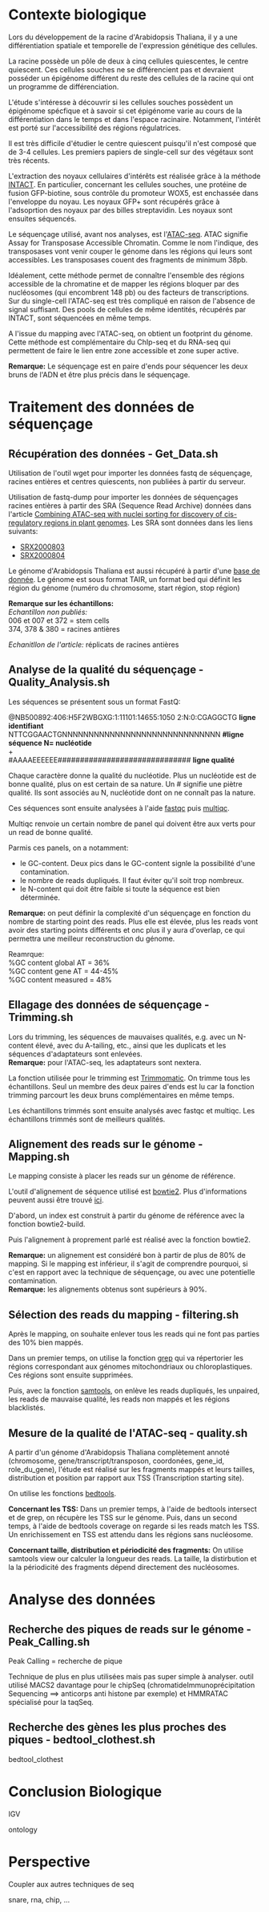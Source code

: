 # Contexte biologique

Lors du développement de la racine d'Arabidopsis Thaliana, il y a une différentiation spatiale et temporelle de l'expression génétique des cellules.

La racine possède un pôle de deux à cinq cellules quiescentes, le centre quiescent. Ces cellules souches ne se différencient pas et devraient posséder un épigénome différent du reste des cellules de la racine qui ont un programme de différenciation.

L'étude s'intéresse à découvrir si les cellules souches possèdent un épigénome spécfique et à savoir si cet épigénome varie au cours de la différentiation dans le temps et dans l'espace racinaire. Notamment, l'intérêt est porté sur l'accessibilité des régions régulatrices.

Il est très difficile d'étudier le centre quiescent puisqu'il n'est composé que de 3-4 cellules. Les premiers papiers de single-cell sur des végétaux sont très récents.

L'extraction des noyaux cellulaires d'intérêts est réalisée grâce à la méthode [INTACT](https://pubmed.ncbi.nlm.nih.gov/21212783/). En particulier, concernant les cellules souches, une protéine de fusion GFP-biotine, sous contrôle du promoteur WOX5, est enchassée dans l'enveloppe du noyau. Les noyaux GFP+ sont récupérés grâce à l'adsoprtion des noyaux par des billes streptavidin. Les noyaux sont ensuites séquencés.

Le séquençage utilisé, avant nos analyses, est l'[ATAC-seq](https://www.ncbi.nlm.nih.gov/pmc/articles/PMC4374986/). ATAC signifie Assay for Transposase Accessible Chromatin. Comme le nom l'indique, des transposases vont venir couper le génome dans les régions qui leurs sont accessibles. Les transposases couent des fragments de minimum 38pb.

Idéalement, cette méthode permet de connaître l'ensemble des régions accessible de la chromatine et de mapper les régions bloquer par des nucléosomes (qui encombrent 148 pb) ou des facteurs de transcriptions. Sur du single-cell l'ATAC-seq est très compliqué en raison de l'absence de signal suffisant. Des pools de cellules de même identités, récupérés par INTACT, sont séquencées en même temps.

A l'issue du mapping avec l'ATAC-seq, on obtient un footprint du génome. Cette méthode est complémentaire du ChIp-seq et du RNA-seq qui permettent de faire le lien entre zone accessible et zone super active.

**Remarque:** Le séquençage est en paire d'ends pour séquencer les deux bruns de l'ADN et être plus précis dans le séquençage.




# Traitement des données de séquençage



## Récupération des données - Get_Data.sh

Utilisation de l'outil wget pour importer les données fastq de séquençage, racines entières et centres quiescents, non publiées à partir du serveur.

Utilisation de fastq-dump pour importer les données de séquençages racines entières à partir des SRA (Sequence Read Archive) données dans l'article [Combining ATAC-seq with nuclei sorting for discovery of cis-regulatory regions in plant genomes](https://academic.oup.com/nar/article/45/6/e41/2605943).
Les SRA sont données dans les liens suivants:
- [SRX2000803](https://www.ncbi.nlm.nih.gov/sra?term=SRX2000803)
- [SRX2000804](https://www.ncbi.nlm.nih.gov/sra?term=SRX2000804)

Le génome d'Arabidopsis Thaliana est aussi récupéré à partir d'une [base de donnée](https://plants.ensembl.org/info/data/ftp/index.html). Le génome est sous format TAIR, un format bed qui définit les région du génome (numéro du chromosome, start région, stop région)

**Remarque sur les échantillons:**  
*Echantillon non publiés:*  
006 et 007 et 372 = stem cells  
374, 378 & 380 = racines antières  

*Echanitllon de l'article:* réplicats de racines antières



## Analyse de la qualité du séquençage - Quality_Analysis.sh

Les séquences se présentent sous un format FastQ:

@NB500892:406:H5F2WBGXG:1:11101:14655:1050 2:N:0:CGAGGCTG **ligne identifiant**  
 NTTCGGAACTGNNNNNNNNNNNNNNNNNNNNNNNNNNNNNN **#ligne séquence N= nucléotide**  
  +  
 #AAAAEEEEEE############################## **ligne qualité**

Chaque caractère donne la qualité du nucléotide. Plus un nucléotide est de bonne qualité, plus on est certain de sa nature. Un # signifie une piètre qualité. Ils sont associés au N, nucléotide dont on ne connaît pas la nature.

Ces séquences sont ensuite analysées à l'aide [fastqc](https://www.bioinformatics.babraham.ac.uk/projects/fastqc/) puis [multiqc](https://multiqc.info/).

Multiqc renvoie un certain nombre de panel qui doivent être aux verts pour un read de bonne qualité.

Parmis ces panels, on a notamment:

- le GC-content. Deux pics dans le GC-content signle la possibilité d'une contamination.
- le nombre de reads dupliqués. Il faut éviter qu'il soit trop nombreux.
- le N-content qui doit être faible si toute la séquence est bien déterminée.

**Remarque:** on peut définir la complexité d'un séquençage en fonction du nombre de starting point des reads. Plus elle est élevée, plus les reads vont avoir des starting points différents et onc plus il y aura d'overlap, ce qui permettra une meilleur reconstruction du génome.

Reamrque:  
%GC content global AT = 36%  
%GC content gene AT = 44-45%  
%GC content measured = 48%  



## Ellagage des données de séquençage - Trimming.sh

Lors du trimming, les séquences de mauvaises qualités, e.g. avec un N-content élevé, avec du A-tailing, etc., ainsi que les duplicats et les séquences d'adaptateurs sont enlevées.  
**Remarque:** pour l'ATAC-seq, les adaptateurs sont nextera.

La fonction utilisée pour le trimming est [Trimmomatic](http://www.usadellab.org/cms/?page=trimmomatic).
On trimme tous les échantillons. Seul un membre des deux paires d'ends est lu car la fonction trimming parcourt les deux bruns complémentaires en même temps.

Les échantillons trimmés sont ensuite analysés avec fastqc et multiqc. Les échantillons trimmés sont de meilleurs qualités.



## Alignement des reads sur le génome - Mapping.sh

Le mapping consiste à placer les reads sur un génome de référence.

L'outil d'alignement de séquence utilisé est [bowtie2](http://bowtie-bio.sourceforge.net/bowtie2/index.shtml). Plus d'informations peuvent aussi être trouvé [ici](http://bowtie-bio.sourceforge.net/bowtie2/manual.shtml#command-line-1).

D'abord, un index est construit à partir du génome de référence avec la fonction bowtie2-build.

Puis l'alignement à proprement parlé est réalisé avec la fonction bowtie2.

**Remarque:** un alignement est considéré bon à partir de plus de 80% de mapping. Si le mapping est inférieur, il s'agit de comprendre pourquoi, si c'est en rapport avec la technique de séquençage, ou avec une potentielle contamination.  
**Remarque:** les alignements obtenus sont supérieurs à 90%.



## Sélection des reads du mapping - filtering.sh

Après le mapping, on souhaite enlever tous les reads qui ne font pas parties des 10% bien mappés.

Dans un premier temps, on utilise la fonction [grep](https://www.quennec.fr/trucs-astuces/syst%C3%A8mes/gnulinux/programmation-shell-sous-gnulinux/les-commandes-filtres/visualisation-de-donn%C3%A9es/filtrage-de-lignes-grep) qui va répertorier les régions correspondant aux génomes mitochondriaux ou chloroplastiques. Ces régions sont ensuite supprimées.

Puis, avec la fonction [samtools](http://samtools.sourceforge.net/), on enlève les reads dupliqués, les unpaired, les reads de mauvaise qualité, les reads non mappés et les régions blacklistés.



## Mesure de la qualité de l'ATAC-seq - quality.sh

A partir d'un génome d'Arabidopsis Thaliana complètement annoté (chromosome, gene/transcript/transposon, coordonées, gene_id, role_du_gene), l'étude est réalisé sur les fragments mappés et leurs tailles, distribution et position par rapport aux TSS (Transcription starting site).

On utilise les fonctions [bedtools](https://bedtools.readthedocs.io/en/latest/).

**Concernant les TSS:**
Dans un premier temps, à l'aide de bedtools intersect et de grep, on récupère les TSS sur le génome.
Puis, dans un second temps, à l'aide de bedtools coverage on regarde si les reads match les TSS.
Un enrichissement en TSS est attendu dans les régions sans nucléosome.

**Concernant taille, distribution et périodicité des fragments:**
On utilise samtools view our calculer la longueur des reads.
La taille, la distirbution et la la périodicité des fragments dépend directement des nucléosomes.




# Analyse des données

## Recherche des piques de reads sur le génome - Peak_Calling.sh

Peak Calling = recherche de pique

Technique de plus en plus utilisées mais pas super simple à analyser.
outil utilisé MACS2 davantage pour le chipSeq (chromatideImmunoprécipitation Sequencing ==> anticorps anti histone par exemple)
et HMMRATAC spécialisé pour la taqSeq.


## Recherche des gènes les plus proches des piques - bedtool_clothest.sh

bedtool_clothest



# Conclusion Biologique

IGV

ontology




# Perspective

Coupler aux autres techniques de seq

snare, rna, chip, ...

